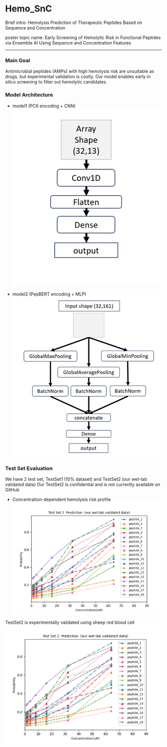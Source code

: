 # Hemo_SnC
Brief intro: Hemolysis Prediction of Therapeutic Peptides Based on Sequence and Concentration

poster topic name: Early Screening of Hemolytic Risk in Functional Peptides via Ensemble AI Using Sequence and Concentration Features

---

### Main Goal 
Antimicrobial peptides (AMPs) with high hemolysis risk are unsuitable as drugs, but experimental validation is costly. Our model enables early in silico screening to filter out hemolytic candidates.


### Model Architecture

- model1 (PC6 encoding + CNN)
![model1_structure](./images/model1.PNG)

- model2 (PepBERT encoding + MLP)
![model2_structure](./images/model2.PNG)


### Test Set Evaluation
We have 2 test set, TestSet1 (10% dataset) and TestSet2 (our wet-lab validated data)
Our TestSet2 is confidential and is not currently available on GitHub

- Concentration-dependent hemolysis risk profile
![test2_conc_trend](./images/test2prediction.png)

TestSet2 is experimentally validated using sheep red blood cell
![sheepRBC](./images/test2prediction.png)


